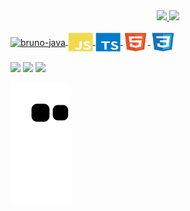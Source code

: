 <div align="center">
  <a href="https://github.com/brunoRuanDeCastro">
  <img height="180em" src="https://github-readme-stats.vercel.app/api?username=brunoRuanDeCastro&show_icons=true&theme=dracula&include_all_commits=true&count_private=true"/>
  <img height="180em" src="https://github-readme-stats.vercel.app/api/top-langs/?username=brunoRuanDeCastro&layout=compact&langs_count=7&theme=dracula"/>
</div>
  
<div style="display: inline_block"><br>
  <img align="center" alt="bruno-java" height="30" width="40" src="https://cdn.jsdelivr.net/gh/devicons/devicon/icons/java/java-original-wordmark.svg">
  <img align="center" alt="bruno-Js" height="30" width="40" src="https://raw.githubusercontent.com/devicons/devicon/master/icons/javascript/javascript-plain.svg">
  <img align="center" alt="bruno-Ts" height="30" width="40" src="https://raw.githubusercontent.com/devicons/devicon/master/icons/typescript/typescript-plain.svg">
  <img align="center" alt="bruno-HTML" height="30" width="40" src="https://raw.githubusercontent.com/devicons/devicon/master/icons/html5/html5-original.svg">
  <img align="center" alt="bruno-CSS" height="30" width="40" src="https://raw.githubusercontent.com/devicons/devicon/master/icons/css3/css3-original.svg">
</div> 
<div>
  <br>
  <a href="https://instagram.com/brunoruaan" target="_blank"><img src="https://img.shields.io/badge/-Instagram-%23E4405F?style=for-the-badge&logo=instagram&logoColor=white" target="_blank"></a>
  <a href="mailto:contatobrunoruandecastro@gmail.com" target="_blank"><img src="https://img.shields.io/badge/-Gmail-%23333?style=for-the-badge&logo=gmail&logoColor=white" target="_blank"></a>
<a href="https://www.linkedin.com/in/bruno-ruan-de-castro-8ba599248/" target="_blank"><img src="https://img.shields.io/badge/-LinkedIn-%230077B5?style=for-the-badge&logo=linkedin&logoColor=white" target="_blank"></a>  
 
  
<!--   ALTERAR PARA MEU LINK -->
 ![Snake animation](https://github.com/rafaballerini/rafaballerini/blob/output/github-contribution-grid-snake.svg)
 
</div>

